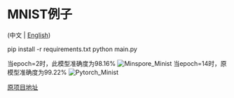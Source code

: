 # MNIST例子
(中文 | [English](README.md))

pip install -r requirements.txt
python main.py

当epoch=2时，此模型准确度为98.16%
![Minspore_Minist]()
当epoch=14时，原模型准确度为99.22%
![Pytorch_Minist]()

[原项目地址](https://github.com/pytorch/examples/tree/main/mnist)
